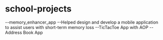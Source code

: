 # school-projects
--memory_enhancer_app
  --Helped design and develop a mobile application to assist users with short-term memory loss
--TicTacToe App with AOP
--Address Book App
